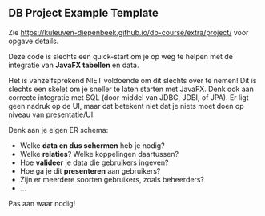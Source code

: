 
## DB Project Example Template

Zie https://kuleuven-diepenbeek.github.io/db-course/extra/project/ voor opgave details.

Deze code is slechts een quick-start om je op weg te helpen met de integratie van **JavaFX tabellen** en data. 

Het is vanzelfsprekend NIET voldoende om dit slechts over te nemen! Dit is slechts een skelet om je sneller te laten starten met JavaFX. Denk ook aan correcte integratie met SQL (door middel van JDBC, JDBI, of JPA). Er ligt geen nadruk op de UI, maar dat betekent niet dat je niets moet doen op niveau van presentatie/UI. 

Denk aan je eigen ER schema:

- Welke **data en dus schermen** heb je nodig?
- Welke **relaties**? Welke koppelingen daartussen?
- Hoe **valideer** je data die gebruikers ingeven?
- Hoe ga je dit **presenteren** aan gebruikers?
- Zijn er meerdere soorten gebruikers, zoals beheerders?
- ...

Pas aan waar nodig!
